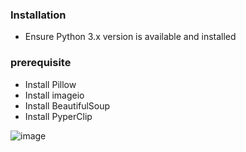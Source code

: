 ### Installation
- Ensure Python 3.x version is available and installed

### prerequisite 
- Install Pillow
- Install imageio
- Install BeautifulSoup
- Install PyperClip

![image](https://user-images.githubusercontent.com/91420481/160111387-c089efdb-7eb9-4133-b416-ee7795f606b5.png)
